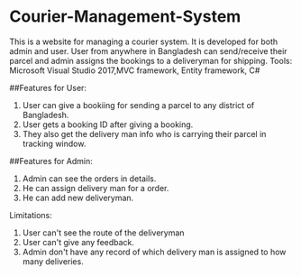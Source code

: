 # Courier-Management-System
This is a website for managing a courier system. It is developed for both admin and user. User from anywhere in Bangladesh can send/receive their parcel and admin assigns the bookings to a deliveryman for shipping. Tools: Microsoft Visual Studio 2017,MVC framework, Entity framework, C#

##Features for User:
1. User can give a bookiing for sending a parcel to any district of Bangladesh.
2. User gets a booking ID after giving a booking.
3. They also get the delivery man info who is carrying their parcel in tracking window. 


##Features for Admin:
1. Admin can see the orders in details.
2. He can assign delivery man for a order.
3. He can add new deliveryman.

Limitations: 
1. User can't see the route of the deliveryman
2. User can't give any feedback.
3. Admin don't have any record of which delivery man is assigned to how many deliveries. 
